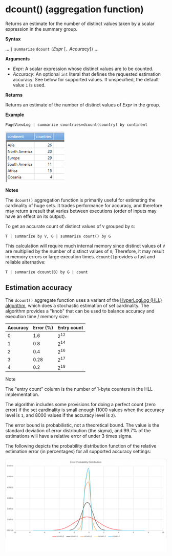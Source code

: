 # dcount() (aggregation function)

Returns an estimate for the number of distinct values taken by a scalar expression in the summary group.

**Syntax**

... `|` `summarize` `dcount` `(`*Expr* [`,` *Accuracy*]`)` ...

**Arguments**

* *Expr*: A scalar expression whose distinct values are to be counted.
* *Accuracy*: An optional `int` literal that defines the requested estimation
  accuracy. See below for supported values. If unspecified, the default value
  `1` is used.

**Returns**

Returns an estimate of the number of distinct values of *Expr* in the group.

**Example**

```
PageViewLog | summarize countries=dcount(country) by continent
```

![alt text](./images/aggregations/dcount.png "dcount")

**Notes**

The `dcount()` aggregation function is primarily useful for estimating the
cardinality of huge sets. It trades performance for accuracy, and therefore may
return a result that varies between executions (order of
inputs may have an effect on its output).

To get an accurate count of distinct values of `V` grouped by `G`:

```
T | summarize by V, G | summarize count() by G
```

This calculation will require much internal memory since distinct values of `V` are multiplied by the number of distinct values of `G`;
Therefore, it may result in memory errors or large execution times. `dcount()`provides a fast and reliable alternative:

```
T | summarize dcount(B) by G | count
```

## Estimation accuracy

The `dcount()` aggregate function uses a variant of the
[HyperLogLog (HLL) algorithm](https://en.wikipedia.org/wiki/HyperLogLog),
which does a stochastic estimation of set cardinality. The algorithm provides
a "knob" that can be used to balance accuracy and execution time / memory size:

|Accuracy|Error (%)|Entry count   |
|--------|---------|--------------|
|       0|      1.6|2<sup>12</sup>|
|       1|      0.8|2<sup>14</sup>|
|       2|      0.4|2<sup>16</sup>|
|       3|     0.28|2<sup>17</sup>|
|       4|      0.2|2<sup>18</sup>|

> [!NOTE]
> The "entry count" column is the number of 1-byte counters in the HLL
implementation.

The algorithm includes some provisions for doing a perfect count (zero error)
if the set cardinality is small enough (1000 values when the accuracy level is `1`,
and 8000 values if the accuracy level is `2`).

The error bound is probabilistic, not a theoretical bound. The value
is the standard deviation of error distribution (the sigma), and 99.7%
of the estimations will have a relative error of under 3 times sigma.

The following depicts the probability distribution function of the relative
estimation error (in percentages) for all supported accuracy settings:

![alt text](./images/aggregations/hll-error-distribution.png "hll-error-distribution")
